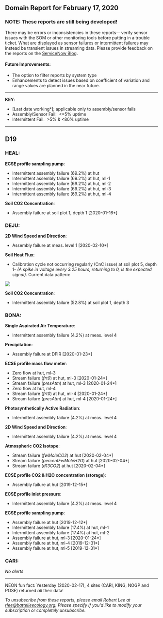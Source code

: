 ## Domain Report for February 17, 2020


### NOTE: These reports are still being developed!
There may be errors or inconsistencies in these reports-- verify sensor issues with the SOM or other monitoring tools before putting in a trouble ticket. What are displayed as sensor failures or intermittent failures may instead be transient issues in streaming data.
Please provide feedback on the reports on the [ServiceNow Blog](https://neon.service-now.com/community?id=community_blog&sys_id=9b4fbe8adbed734017ecf9041d9619be).

#### Future Improvements: 
 - The option to filter reports by system type 
 - Enhancements to detect issues based on coefficient of variation and range values are planned in the near future.

***

**KEY**:

 - [Last date working*]; applicable only to assembly/sensor fails
 - Assembly/Sensor Fail:&nbsp;&nbsp;<=5% uptime
 - Intermittent Fail:&nbsp;&nbsp;>5% & <80% uptime

***
## D19

### HEAL:

**ECSE profile sampling pump**:
 - Intermittent assembly failure (69.2%) at hut
 - Intermittent assembly failure (69.2%) at hut, ml-1
 - Intermittent assembly failure (69.2%) at hut, ml-2
 - Intermittent assembly failure (69.2%) at hut, ml-3
 - Intermittent assembly failure (69.2%) at hut, ml-4

**Soil CO2 Concentration**:
 - Assembly failure at soil plot 1, depth 1 [2020-01-16*]

### DEJU:

**2D Wind Speed and Direction**:
 - Assembly failure at meas. level 1 [2020-02-10*]

**Soil Heat Flux**:
 - Calibration cycle not occurring regularly (CnC issue) at soil plot 5, depth 1- _(A spike in voltage every 3.25 hours, returning to 0, is the expected signal)._ Current data pattern:

<img src="/scratch/SOM/rollingAnalysis/RptDp00/smartAlerts/imgs/NEON.D19.DEJU.DP0.00040.001.01800.005.501.000-2020-02-17.png">

**Soil CO2 Concentration**:
 - Intermittent assembly failure (52.8%) at soil plot 1, depth 3

### BONA:

**Single Aspirated Air Temperature**:
 - Intermittent assembly failure (4.2%) at meas. level 4

**Precipitation**:
 - Assembly failure at DFIR [2020-01-23*]

**ECSE profile mass flow meter**:
 - Zero flow at hut, ml-3
 - Stream failure (_frt0_) at hut, ml-3 [2020-01-24*]
 - Stream failure (_presAtm_) at hut, ml-3 [2020-01-24*]
 - Zero flow at hut, ml-4
 - Stream failure (_frt0_) at hut, ml-4 [2020-01-24*]
 - Stream failure (_presAtm_) at hut, ml-4 [2020-01-24*]

**Photosynthetically Active Radiation**:
 - Intermittent assembly failure (4.2%) at meas. level 4

**2D Wind Speed and Direction**:
 - Intermittent assembly failure (4.2%) at meas. level 4

**Atmospheric CO2 Isotope**:
 - Stream failure (_fwMoleCO2_) at hut [2020-02-04*]
 - Stream failure (_percentFwMoleH2O_) at hut [2020-02-04*]
 - Stream failure (_d13CO2_) at hut [2020-02-04*]

**ECSE profile CO2 & H2O concentration (storage)**:
 - Assembly failure at hut [2019-12-15*]

**ECSE profile inlet pressure**:
 - Intermittent assembly failure (4.2%) at meas. level 4

**ECSE profile sampling pump**:
 - Assembly failure at hut [2019-12-12*]
 - Intermittent assembly failure (17.4%) at hut, ml-1
 - Intermittent assembly failure (17.4%) at hut, ml-2
 - Assembly failure at hut, ml-3 [2020-01-24*]
 - Assembly failure at hut, ml-4 [2019-12-31*]
 - Assembly failure at hut, ml-5 [2019-12-31*]

### CARI:

_No alerts_

***
NEON fun fact: Yesterday (2020-02-17), 4 sites (CARI, KING, NOGP and POSE) returned _all_ their data!

_To unsubscribe from these reports, please email Robert Lee at rlee@battelleecology.org. Please specify if you'd like to modify your subscription or completely unsubscribe._
